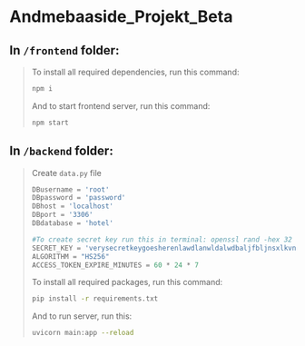 # Andmebaaside_Projekt_Beta

## In `/frontend` folder:

> To install all required dependencies, run this command:
>
> ```bash
> npm i
> ```
>
> And to start frontend server, run this command:
>
> ```bash
> npm start
> ```

## In `/backend` folder:

> Create `data.py` file
>
> ```python
> DBusername = 'root'
> DBpassword = 'password'
> DBhost = 'localhost'
> DBport = '3306'
> DBdatabase = 'hotel'
>
> #To create secret key run this in terminal: openssl rand -hex 32
> SECRET_KEY = 'verysecretkeygoesherenlawdlanwldalwdbaljfbljnsxlkvnbodsjrvnf'
> ALGORITHM = "HS256"
> ACCESS_TOKEN_EXPIRE_MINUTES = 60 * 24 * 7
> ```
>
> To install all required packages, run this command:
>
> ```bash
> pip install -r requirements.txt
> ```
>
> And to run server, run this:
>
> ```bash
> uvicorn main:app --reload
> ```
